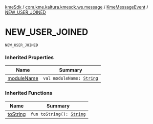 [kmeSdk](../../index.md) / [com.kme.kaltura.kmesdk.ws.message](../index.md) / [KmeMessageEvent](index.md) / [NEW_USER_JOINED](./-n-e-w_-u-s-e-r_-j-o-i-n-e-d.md)

# NEW_USER_JOINED

`NEW_USER_JOINED`

### Inherited Properties

| Name | Summary |
|---|---|
| [moduleName](module-name.md) | `val moduleName: `[`String`](https://kotlinlang.org/api/latest/jvm/stdlib/kotlin/-string/index.html) |

### Inherited Functions

| Name | Summary |
|---|---|
| [toString](to-string.md) | `fun toString(): `[`String`](https://kotlinlang.org/api/latest/jvm/stdlib/kotlin/-string/index.html) |
